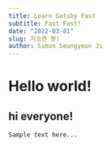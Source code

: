 ```yaml
---
title: Learn Gatsby Fast
subtitle: Fast Fast!
date: "2022-03-01"
slug: 지승연 짱!
author: Simon Seungyeon Ji
---
```


# Hello world!

## hi everyone!

```
Sample text here...
```
